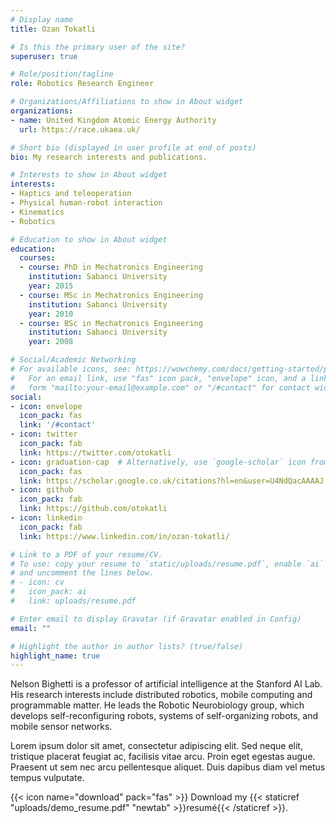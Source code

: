 ```yaml
---
# Display name
title: Ozan Tokatli

# Is this the primary user of the site?
superuser: true

# Role/position/tagline
role: Robotics Research Engineer

# Organizations/Affiliations to show in About widget
organizations:
- name: United Kingdom Atomic Energy Authority
  url: https://race.ukaea.uk/

# Short bio (displayed in user profile at end of posts)
bio: My research interests and publications.

# Interests to show in About widget
interests:
- Haptics and teleoperation
- Physical human-robot interaction
- Kinematics
- Robotics

# Education to show in About widget
education:
  courses:
  - course: PhD in Mechatronics Engineering
    institution: Sabanci University
    year: 2015
  - course: MSc in Mechatronics Engineering
    institution: Sabanci University
    year: 2010
  - course: BSc in Mechatronics Engineering
    institution: Sabanci University
    year: 2008

# Social/Academic Networking
# For available icons, see: https://wowchemy.com/docs/getting-started/page-builder/#icons
#   For an email link, use "fas" icon pack, "envelope" icon, and a link in the
#   form "mailto:your-email@example.com" or "/#contact" for contact widget.
social:
- icon: envelope
  icon_pack: fas
  link: '/#contact'
- icon: twitter
  icon_pack: fab
  link: https://twitter.com/otokatli
- icon: graduation-cap  # Alternatively, use `google-scholar` icon from `ai` icon pack
  icon_pack: fas
  link: https://scholar.google.co.uk/citations?hl=en&user=U4NdQacAAAAJ
- icon: github
  icon_pack: fab
  link: https://github.com/otokatli
- icon: linkedin
  icon_pack: fab
  link: https://www.linkedin.com/in/ozan-tokatli/

# Link to a PDF of your resume/CV.
# To use: copy your resume to `static/uploads/resume.pdf`, enable `ai` icons in `params.toml`, 
# and uncomment the lines below.
# - icon: cv
#   icon_pack: ai
#   link: uploads/resume.pdf

# Enter email to display Gravatar (if Gravatar enabled in Config)
email: ""

# Highlight the author in author lists? (true/false)
highlight_name: true
---
```


Nelson Bighetti is a professor of artificial intelligence at the Stanford AI Lab. His research interests include distributed robotics, mobile computing and programmable matter. He leads the Robotic Neurobiology group, which develops self-reconfiguring robots, systems of self-organizing robots, and mobile sensor networks.

Lorem ipsum dolor sit amet, consectetur adipiscing elit. Sed neque elit, tristique placerat feugiat ac, facilisis vitae arcu. Proin eget egestas augue. Praesent ut sem nec arcu pellentesque aliquet. Duis dapibus diam vel metus tempus vulputate.

{{< icon name="download" pack="fas" >}} Download my {{< staticref "uploads/demo_resume.pdf" "newtab" >}}resumé{{< /staticref >}}.
